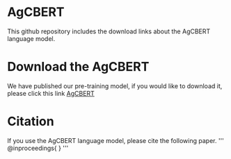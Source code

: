 # AgCBERT
This github repository includes the download links about the AgCBERT language model.

# Download the AgCBERT
We have published our pre-training model, if you would like to download it, please click this link [AgCBERT]()

# Citation
If you use the AgCBERT language model, please cite the following paper.
'''
@inproceedings{
}
'''
